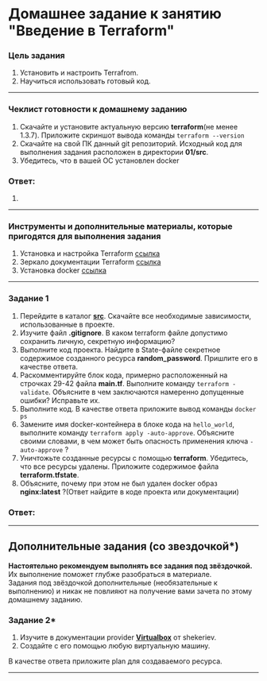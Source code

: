 # Домашнее задание к занятию "Введение в Terraform"

### Цель задания

1. Установить и настроить Terrafrom.
2. Научиться использовать готовый код.

------

### Чеклист готовности к домашнему заданию

1. Скачайте и установите актуальную версию **terraform**(не менее 1.3.7). Приложите скриншот вывода команды ```terraform --version```
2. Скачайте на свой ПК данный git репозиторий. Исходный код для выполнения задания расположен в директории **01/src**.
3. Убедитесь, что в вашей ОС установлен docker

### Ответ:

1.


------

### Инструменты и дополнительные материалы, которые пригодятся для выполнения задания

1. Установка и настройка Terraform  [ссылка](https://cloud.yandex.ru/docs/tutorials/infrastructure-management/terraform-quickstart#from-yc-mirror)
2. Зеркало документации Terraform  [ссылка](https://registry.tfpla.net/browse/providers) 
3. Установка docker [ссылка](https://docs.docker.com/engine/install/ubuntu/) 
------

### Задание 1

1. Перейдите в каталог [**src**](https://github.com/netology-code/ter-homeworks/tree/main/01/src). Скачайте все необходимые зависимости, использованные в проекте. 
2. Изучите файл **.gitignore**. В каком terraform файле допустимо сохранить личную, секретную информацию?
3. Выполните код проекта. Найдите  в State-файле секретное содержимое созданного ресурса **random_password**. Пришлите его в качестве ответа.
4. Раскомментируйте блок кода, примерно расположенный на строчках 29-42 файла **main.tf**.
Выполните команду ```terraform -validate```. Объясните в чем заключаются намеренно допущенные ошибки? Исправьте их.
5. Выполните код. В качестве ответа приложите вывод команды ```docker ps```
6. Замените имя docker-контейнера в блоке кода на ```hello_world```, выполните команду ```terraform apply -auto-approve```.
Объясните своими словами, в чем может быть опасность применения ключа  ```-auto-approve``` ? 
8. Уничтожьте созданные ресурсы с помощью **terraform**. Убедитесь, что все ресурсы удалены. Приложите содержимое файла **terraform.tfstate**. 
9. Объясните, почему при этом не был удален docker образ **nginx:latest** ?(Ответ найдите в коде проекта или документации)

### Ответ:

------

## Дополнительные задания (со звездочкой*)

**Настоятельно рекомендуем выполнять все задания под звёздочкой.**   Их выполнение поможет глубже разобраться в материале.   
Задания под звёздочкой дополнительные (необязательные к выполнению) и никак не повлияют на получение вами зачета по этому домашнему заданию. 

### Задание 2*

1. Изучите в документации provider [**Virtualbox**](https://registry.tfpla.net/providers/shekeriev/virtualbox/latest/docs/overview/index) от 
shekeriev.
2. Создайте с его помощью любую виртуальную машину.

В качестве ответа приложите plan для создаваемого ресурса.

------
